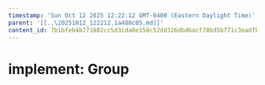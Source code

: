 ```yaml
---
timestamp: 'Sun Oct 12 2025 12:22:12 GMT-0400 (Eastern Daylight Time)'
parent: '[[..\20251012_122212.1a488c05.md]]'
content_id: 7b1bfeb4b771802cc5d3cda0e158c52dd326dbd6acf786d5b771c3eadfb83ce0
---
```


# implement: Group
